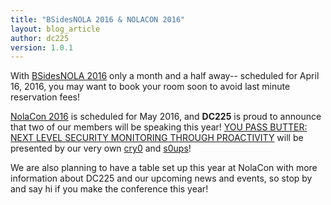 ```yaml
---
title: "BSidesNOLA 2016 & NOLACON 2016"
layout: blog_article
author: dc225
version: 1.0.1
---
```


With [BSidesNOLA 2016](http://www.securitybsides.com/w/page/104051753/BSidesNOLA%202016) only a month and a half away--
scheduled for April 16, 2016, you may want to book your room soon to avoid last minute reservation fees!

[NolaCon 2016](https://nolacon.com) is scheduled for May 2016, and **DC225** is proud to announce that two of our members
will be speaking this year! [YOU PASS BUTTER: NEXT LEVEL SECURITY MONITORING THROUGH PROACTIVITY](https://nolacon.com/session/pass-butter-next-level-security-monitoring-proactivity/)
will be presented by our very own [cry0](https://nolacon.com/speaker/cry0/) and [s0ups](https://nolacon.com/speaker/s0ups/)!

We are also planning to have a table set up this year at NolaCon with more information about DC225 and our upcoming news and events,
so stop by and say hi if you make the conference this year!
